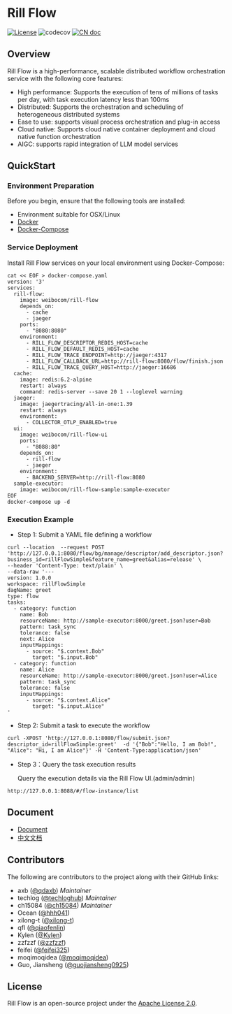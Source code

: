 # Rill Flow

[![License](https://img.shields.io/badge/license-Apache%202-4EB1BA.svg)](https://www.apache.org/licenses/LICENSE-2.0.html) ![codecov](https://codecov.io/gh/weibocom/rill-flow/branch/main/graph/badge.svg) [![CN doc](https://img.shields.io/badge/document-中文-blue.svg)](README_zh_CN.md)

## Overview

Rill Flow is a high-performance, scalable distributed workflow orchestration service with the following core features:

- High performance: Supports the execution of tens of millions of tasks per day, with task execution latency less than 100ms
- Distributed: Supports the orchestration and scheduling of heterogeneous distributed systems
- Ease to use: supports visual process orchestration and plug-in access
- Cloud native: Supports cloud native container deployment and cloud native function orchestration
- AIGC: supports rapid integration of LLM model services

## QuickStart

### Environment Preparation

Before you begin, ensure that the following tools are installed:

- Environment suitable for OSX/Linux
- [Docker](https://docs.docker.com/engine/install/)
- [Docker-Compose](https://docs.docker.com/compose/install/)

### Service Deployment

Install Rill Flow services on your local environment using Docker-Compose:

```shell
cat << EOF > docker-compose.yaml
version: '3'
services:
  rill-flow:
    image: weibocom/rill-flow
    depends_on:
      - cache
      - jaeger
    ports:
      - "8080:8080"
    environment:
      - RILL_FLOW_DESCRIPTOR_REDIS_HOST=cache
      - RILL_FLOW_DEFAULT_REDIS_HOST=cache
      - RILL_FLOW_TRACE_ENDPOINT=http://jaeger:4317
      - RILL_FLOW_CALLBACK_URL=http://rill-flow:8080/flow/finish.json
      - RILL_FLOW_TRACE_QUERY_HOST=http://jaeger:16686
  cache:
    image: redis:6.2-alpine
    restart: always
    command: redis-server --save 20 1 --loglevel warning
  jaeger:
    image: jaegertracing/all-in-one:1.39
    restart: always
    environment:
      - COLLECTOR_OTLP_ENABLED=true
  ui:
    image: weibocom/rill-flow-ui
    ports:
      - "8088:80"
    depends_on:
      - rill-flow
      - jaeger
    environment:
      - BACKEND_SERVER=http://rill-flow:8080
  sample-executor:
    image: weibocom/rill-flow-sample:sample-executor 
EOF
docker-compose up -d
```

### Execution Example

- Step 1: Submit a YAML file defining a workflow

```curl
curl --location  --request POST 'http://127.0.0.1:8080/flow/bg/manage/descriptor/add_descriptor.json?business_id=rillFlowSimple&feature_name=greet&alias=release' \
--header 'Content-Type: text/plain' \
--data-raw '---
version: 1.0.0
workspace: rillFlowSimple
dagName: greet
type: flow
tasks:
  - category: function
    name: Bob 
    resourceName: http://sample-executor:8000/greet.json?user=Bob
    pattern: task_sync
    tolerance: false
    next: Alice
    inputMappings:
      - source: "$.context.Bob"
        target: "$.input.Bob"
  - category: function
    name: Alice 
    resourceName: http://sample-executor:8000/greet.json?user=Alice
    pattern: task_sync
    tolerance: false
    inputMappings:
      - source: "$.context.Alice"
        target: "$.input.Alice"
'
```

- Step 2: Submit a task to execute the workflow
  
```curl
curl -XPOST 'http://127.0.0.1:8080/flow/submit.json?descriptor_id=rillFlowSimple:greet'  -d '{"Bob":"Hello, I am Bob!", "Alice": "Hi, I am Alice"}' -H 'Content-Type:application/json'
```

- Step 3：Query the task execution results

  Query the execution details via the Rill Flow UI.(admin/admin)

```curl
http://127.0.0.1:8088/#/flow-instance/list
```

## Document
* [Document](https://rill-flow.github.io/en/docs/intro)
* [中文文档](https://rill-flow.github.io/docs/intro)

## Contributors

The following are contributors to the project along with their GitHub links:

- axb       ([@qdaxb](https://github.com/qdaxb)) *Maintainer*
- techlog   ([@techloghub](https://github.com/techloghub)) *Maintainer*
- ch15084   ([@ch15084](https://github.com/ch15084)) *Maintainer*
- Ocean     ([@hhh041](https://github.com/hhh041))
- xilong-t  ([@xilong-t](https://github.com/xilong-t))
- qfl       ([@qiaofenlin](https://github.com/qiaofenlin))
- Kylen     ([@Kylen](https://github.com/Kylen0714))
- zzfzzf    ([@zzfzzf](https://github.com/zzfzzf))
- feifei    ([@feifei325](https://github.com/feifei325))
- moqimoqidea    ([@moqimoqidea](https://github.com/moqimoqidea))
- Guo, Jiansheng ([@guojiansheng0925](https://github.com/guojiansheng0925))

## License

Rill Flow is an open-source project under the [Apache License 2.0](https://www.apache.org/licenses/LICENSE-2.0).
